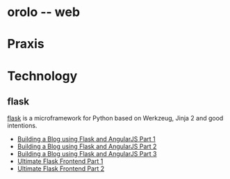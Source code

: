orolo -- web
============

# Praxis


# Technology

## flask
[flask](http://flask.pocoo.org/)
is a microframework for Python based on Werkzeug, Jinja 2 and good intentions.

 - [Building a Blog using Flask and AngularJS Part 1](http://tutsbucket.com/tutorials/building-a-blog-using-flask-and-angularjs-part-1/)
 - [Building a Blog using Flask and AngularJS Part 2](http://tutsbucket.com/tutorials/building-a-blog-using-flask-and-angularjs-part-2/)
 - [Building a Blog using Flask and AngularJS Part 3](http://tutsbucket.com/tutorials/building-a-blog-using-flask-and-angularjs-part-3/)
 - [Ultimate Flask Frontend Part 1](https://realpython.com/blog/python/the-ultimate-flask-front-end-part-1)
 - [Ultimate Flask Frontend Part 2](https://realpython.com/blog/python/the-ultimate-flask-front-end-part-2)